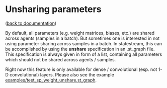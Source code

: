 Unsharing parameters
====================
([back to documentation](README.md))

By default, all parameters (e.g. weight matrices, biases, etc.) are shared across agents (samples in a batch). But sometimes one is interested in not using parameter sharing across samples in a batch. In statestream, this can be accomplished by using the **unshare** specification in an .st_graph file. This specification is always given in form of a list, containing all parameters which should not be shared across agents / samples.

Right now this feature is only available for dense / convolutional (esp. not 1-D convolutional) layers. Please also see the example [examples/test_sp_weight_unshare.st_graph](../examples/test_sp_weight_unshare.st_graph).

